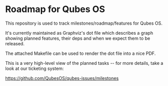 Roadmap for Qubes OS
=====================

This repository is used to track milestones/roadmap/features for Qubes OS.

It's currently maintained as Graphviz's dot file which describes a graph showing
planned features, their deps and when we expect them to be released.

The attached Makefile can be used to render the dot file into a nice PDF.

This is a very high-level view of the planned tasks -- for more details, take a
look at our ticketing system:

https://github.com/QubesOS/qubes-issues/milestones
